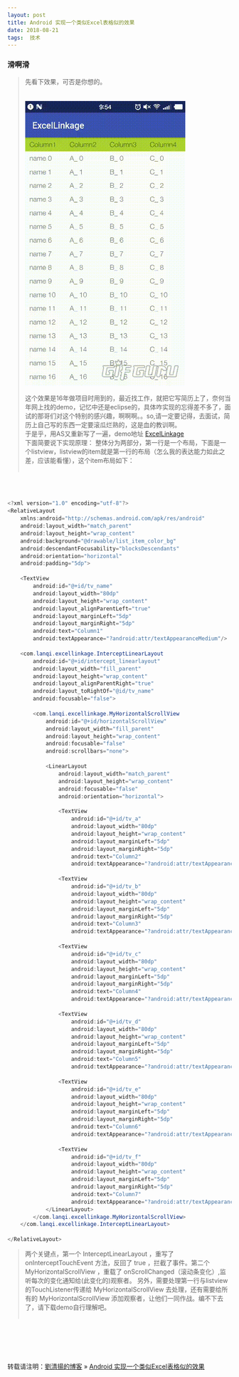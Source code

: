 ```yaml
---
layout: post  
title: Android 实现一个类似Excel表格似的效果  
date: 2018-08-21  
tags:  技术
---
```

### 滑啊滑 

> 先看下效果，可否是你想的。
> <br/>
> <br/>
> <br/>
![](/images/posts/excel_list/ExcelList.gif)
> <br/>
> 
> 这个效果是16年做项目时用到的，最近找工作，就把它写简历上了，奈何当年网上找的demo，记忆中还是eclipse的，具体咋实现的忘得差不多了，面试的那哥们对这个特别的感兴趣，啊啊啊。。so,请一定要记得，去面试，简历上自己写的东西一定要滚瓜烂熟的，这是血的教训啊。  
> 于是乎，用AS又重新写了一遍，demo地址 [ExcelLinkage](https://github.com/yuqianglianshou/ExcelLinkage)  
> 下面简要说下实现原理： 整体分为两部分，第一行是一个布局，下面是一个listview，listview的item就是第一行的布局（怎么我的表达能力如此之差，应该能看懂），这个item布局如下：  
> <br/>

<br/>  

```java  

<?xml version="1.0" encoding="utf-8"?>  
<RelativeLayout
    xmlns:android="http://schemas.android.com/apk/res/android"
    android:layout_width="match_parent"
    android:layout_height="wrap_content"
    android:background="@drawable/list_item_color_bg"
    android:descendantFocusability="blocksDescendants"
    android:orientation="horizontal"
    android:padding="5dp">

    <TextView
        android:id="@+id/tv_name"
        android:layout_width="80dp"
        android:layout_height="wrap_content"
        android:layout_alignParentLeft="true"
        android:layout_marginLeft="5dp"
        android:layout_marginRight="5dp"
        android:text="Column1"
        android:textAppearance="?android:attr/textAppearanceMedium"/>

    <com.lanqi.excellinkage.InterceptLinearLayout
        android:id="@+id/intercept_linearlayout"
        android:layout_width="fill_parent"
        android:layout_height="wrap_content"
        android:layout_alignParentRight="true"
        android:layout_toRightOf="@id/tv_name"
        android:focusable="false">

        <com.lanqi.excellinkage.MyHorizontalScrollView
            android:id="@+id/horizontalScrollView"
            android:layout_width="fill_parent"
            android:layout_height="wrap_content"
            android:focusable="false"
            android:scrollbars="none">

            <LinearLayout
                android:layout_width="match_parent"
                android:layout_height="wrap_content"
                android:focusable="false"
                android:orientation="horizontal">

                <TextView
                    android:id="@+id/tv_a"
                    android:layout_width="80dp"
                    android:layout_height="wrap_content"
                    android:layout_marginLeft="5dp"
                    android:layout_marginRight="5dp"
                    android:text="Column2"
                    android:textAppearance="?android:attr/textAppearanceMedium"/>

                <TextView
                    android:id="@+id/tv_b"
                    android:layout_width="80dp"
                    android:layout_height="wrap_content"
                    android:layout_marginLeft="5dp"
                    android:layout_marginRight="5dp"
                    android:text="Column3"
                    android:textAppearance="?android:attr/textAppearanceMedium"/>

                <TextView
                    android:id="@+id/tv_c"
                    android:layout_width="80dp"
                    android:layout_height="wrap_content"
                    android:layout_marginLeft="5dp"
                    android:layout_marginRight="5dp"
                    android:text="Column4"
                    android:textAppearance="?android:attr/textAppearanceMedium"/>

                <TextView
                    android:id="@+id/tv_d"
                    android:layout_width="80dp"
                    android:layout_height="wrap_content"
                    android:layout_marginLeft="5dp"
                    android:layout_marginRight="5dp"
                    android:text="Column5"
                    android:textAppearance="?android:attr/textAppearanceMedium"/>

                <TextView
                    android:id="@+id/tv_e"
                    android:layout_width="80dp"
                    android:layout_height="wrap_content"
                    android:layout_marginLeft="5dp"
                    android:layout_marginRight="5dp"
                    android:text="Column6"
                    android:textAppearance="?android:attr/textAppearanceMedium"/>

                <TextView
                    android:id="@+id/tv_f"
                    android:layout_width="80dp"
                    android:layout_height="wrap_content"
                    android:layout_marginLeft="5dp"
                    android:layout_marginRight="5dp"
                    android:text="Column7"
                    android:textAppearance="?android:attr/textAppearanceMedium"/>
            </LinearLayout>
        </com.lanqi.excellinkage.MyHorizontalScrollView>
    </com.lanqi.excellinkage.InterceptLinearLayout>

</RelativeLayout>
```
> 两个关键点，第一个 InterceptLinearLayout ，重写了 onInterceptTouchEvent 方法，反回了 true ，拦截了事件。第二个 MyHorizontalScrollView ，重载了 onScrollChanged（滚动条变化）,监听每次的变化通知给(此变化的)观察者。
> 另外，需要处理第一行与listview的TouchListener传递给 MyHorizontalScrollView 去处理，还有需要给所有的 MyHorizontalScrollView 添加观察者，让他们一同作战。编不下去了，请下载demo自行理解吧。  
> <br/>

<br/>
<br/>
<br/>
<br/>


转载请注明：[劉清揚的博客](http://yuqianglianshou.com) » [  Android 实现一个类似Excel表格似的效果  ](http://yuqianglianshou.com/2018/08/android-excel-list/)  